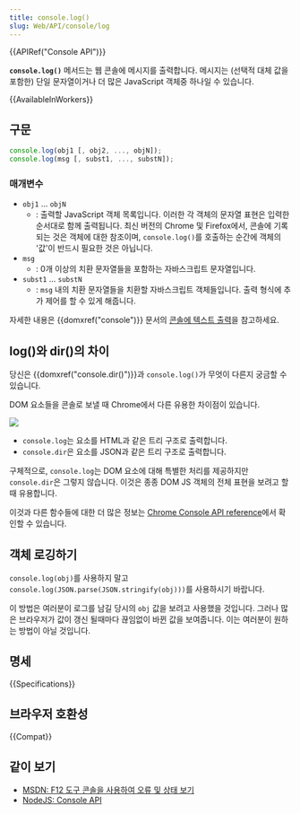 ```yaml
---
title: console.log()
slug: Web/API/console/log
---
```

{{APIRef("Console API")}}

**`console.log()`** 메서드는 웹 콘솔에 메시지를 출력합니다. 메시지는 (선택적 대체 값을 포함한) 단일 문자열이거나 더 많은 JavaScript 객체중 하나일 수 있습니다.

{{AvailableInWorkers}}

## 구문

```js
console.log(obj1 [, obj2, ..., objN]);
console.log(msg [, subst1, ..., substN]);
```

### 매개변수

- `obj1` ... `objN`
  - : 출력할 JavaScript 객체 목록입니다. 이러한 각 객체의 문자열 표현은 입력한 순서대로 함께 출력됩니다. 최신 버전의 Chrome 및 Firefox에서, 콘솔에 기록되는 것은 객체에 대한 참조이며, `console.log()`를 호출하는 순간에 객체의 '값'이 반드시 필요한 것은 아닙니다.
- `msg`
  - : 0개 이상의 치환 문자열들을 포함하는 자바스크립트 문자열입니다.
- `subst1` ... `substN`
  - : `msg` 내의 치환 문자열들을 치환할 자바스크립트 객체들입니다. 출력 형식에 추가 제어를 할 수 있게 해줍니다.

자세한 내용은 {{domxref("console")}} 문서의 [콘솔에 텍스트 출력](/ko/docs/Web/API/Console#콘솔에_텍스트_출력하기)을 참고하세요.

## log()와 dir()의 차이

당신은 {{domxref("console.dir()")}}과 `console.log()`가 무엇이 다른지 궁금할 수 있습니다.

DOM 요소들을 콘솔로 보낼 때 Chrome에서 다른 유용한 차이점이 있습니다.

![](dozdcyr.png)

- `console.log`는 요소를 HTML과 같은 트리 구조로 출력합니다.
- `console.dir`은 요소를 JSON과 같은 트리 구조로 출력합니다.

구체적으로, `console.log`는 DOM 요소에 대해 특별한 처리를 제공하지만 `console.dir`은 그렇지 않습니다. 이것은 종종 DOM JS 객체의 전체 표현을 보려고 할 때 유용합니다.

이것과 다른 함수들에 대한 더 많은 정보는 [Chrome Console API reference](https://developers.google.com/chrome-developer-tools/docs/console-api#consoledirobject)에서 확인할 수 있습니다.

## 객체 로깅하기

`console.log(obj)`를 사용하지 말고 `console.log(JSON.parse(JSON.stringify(obj)))`를 사용하시기 바랍니다.

이 방법은 여러분이 로그를 남길 당시의 `obj` 값을 보려고 사용했을 것입니다. 그러나 많은 브라우저가 값이 갱신 될때마다 끊임없이 바뀐 값을 보여줍니다. 이는 여러분이 원하는 방법이 아닐 것입니다.

## 명세

{{Specifications}}

## 브라우저 호환성

{{Compat}}

## 같이 보기

- [MSDN: F12 도구 콘솔을 사용하여 오류 및 상태 보기](https://msdn.microsoft.com/library/gg589530)
- [NodeJS: Console API](https://nodejs.org/docs/latest/api/console.html#console_console_log_data)
